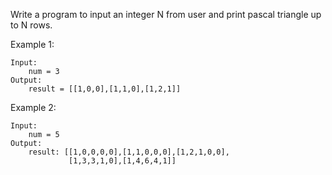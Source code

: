 Write a program to input an integer N from user and print pascal triangle up to N rows.  

Example 1:
```buildoutcfg
Input:
    num = 3
Output:
    result = [[1,0,0],[1,1,0],[1,2,1]]
```

Example 2:
```buildoutcfg
Input:
    num = 5
Output:
    result: [[1,0,0,0,0],[1,1,0,0,0],[1,2,1,0,0],
             [1,3,3,1,0],[1,4,6,4,1]]
```